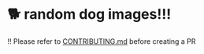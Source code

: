 # 🐕 random dog images!!!
‼️ Please refer to [CONTRIBUTING.md](https://github.com/lesterrry/snootberg/blob/master/CONTRIBUTING.md) before creating a PR
